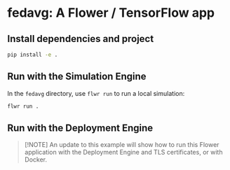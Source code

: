 # fedavg: A Flower / TensorFlow app

## Install dependencies and project

```bash
pip install -e .
```

## Run with the Simulation Engine

In the `fedavg` directory, use `flwr run` to run a local simulation:

```bash
flwr run .
```

## Run with the Deployment Engine

> \[!NOTE\]
> An update to this example will show how to run this Flower application with the Deployment Engine and TLS certificates, or with Docker.

